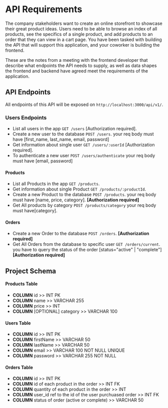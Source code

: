 # API Requirements

The company stakeholders want to create an online storefront to showcase their great product ideas. Users need to be able to browse an index of all products, see the specifics of a single product, and add products to an order that they can view in a cart page. You have been tasked with building the API that will support this application, and your coworker is building the frontend.

These are the notes from a meeting with the frontend developer that describe what endpoints the API needs to supply, as well as data shapes the frontend and backend have agreed meet the requirements of the application.

## API Endpoints

All endpoints of this API will be exposed on `http://localhost:3000/api/v1/`.

### Users Endpoints

- List all users in the app `GET /users` [Authorization required].
- Create a new user to the database `POST /users`. your req body must have [first_name, last_name, email, password]
- Get information about single user `GET /users/:userId` [Authorization required].
- To authenticate a new user `POST /users/authenticate` your req body must have [email, password]

#### Products

- List all Products in the app `GET /products`.
- Get information about single Product `GET /products/:productId`.
- Create a new Product to the database `POST /products`. your req body must have [name, price, category]. **[Authorization required]**
- Get All products by category `POST /products/category` your req body must have[category].

#### Orders

- Create a new Order to the database `POST /orders`. **[Authorization required]**
- Get All Orders from the database to specific user `GET /orders/current`. you have to query the status of the order [status="active" | "complete"] **[Authorization required]**

## Project Schema

#### Products Table

- **COLUMN** id >> INT PK
- **COLUMN** name >> VARCHAR 255
- **COLUMN** price >> INT
- **COLUMN** [OPTIONAL] category >> VARCHAR 100

#### Users Table

- **COLUMN** id >> INT PK
- **COLUMN** firstName >> VARCHAR 50
- **COLUMN** lastName >> VARCHAR 50
- **COLUMN** email >> VARCHAR 100 NOT NULL UNIQUE
- **COLUMN** password >> VARCHAR 255 NOT NULL

#### Orders Table

- **COLUMN** id >> INT PK
- **COLUMN** id of each product in the order >> INT FK
- **COLUMN** quantity of each product in the order >> INT
- **COLUMN** user_id ref to the id of the user purchuased order >> INT FK
- **COLUMN** status of order (active or complete) >> VARCHAR 50
